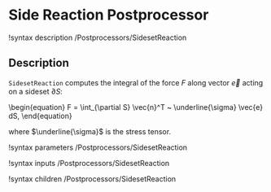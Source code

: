 # Side Reaction Postprocessor

!syntax description /Postprocessors/SidesetReaction

## Description

`SidesetReaction` computes the integral of the force $F$ along vector $\vec{e}$ acting on a sideset $\partial S$:

\begin{equation}
  F = \int_{\partial S} \vec{n}^T ~ \underline{\sigma}  \vec{e}  dS,
\end{equation}

where $\underline{\sigma}$ is the stress tensor.

!syntax parameters /Postprocessors/SidesetReaction

!syntax inputs /Postprocessors/SidesetReaction

!syntax children /Postprocessors/SidesetReaction
